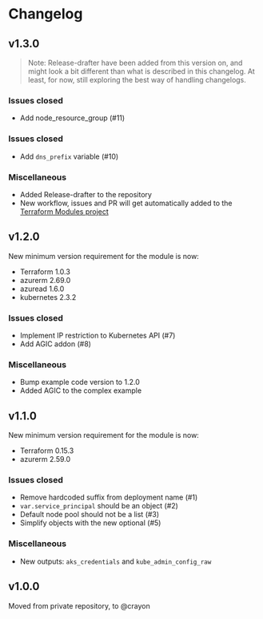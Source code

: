 # Changelog

## v1.3.0

>Note: Release-drafter have been added from this version on, and might look a bit different than what is described in this changelog. At least, for now, still exploring the best way of handling changelogs.

### Issues closed

* Add node_resource_group (#11)

### Issues closed

* Add `dns_prefix` variable (#10)

### Miscellaneous

* Added Release-drafter to the repository
* New workflow, issues and PR will get automatically added to the [Terraform Modules project](https://github.com/orgs/crayon/projects/2)

## v1.2.0

New minimum version requirement for the module is now:

* Terraform 1.0.3
* azurerm 2.69.0
* azuread 1.6.0
* kubernetes 2.3.2

### Issues closed

* Implement IP restriction to Kubernetes API (#7)
* Add AGIC addon (#8)

### Miscellaneous

* Bump example code version to 1.2.0
* Added AGIC to the complex example

## v1.1.0

New minimum version requirement for the module is now:

* Terraform 0.15.3
* azurerm 2.59.0

### Issues closed

* Remove hardcoded suffix from deployment name (#1)
* `var.service_principal` should be an object (#2)
* Default node pool should not be a list (#3)
* Simplify objects with the new optional (#5)

### Miscellaneous

* New outputs: `aks_credentials` and `kube_admin_config_raw`

## v1.0.0

Moved from private repository, to @crayon
